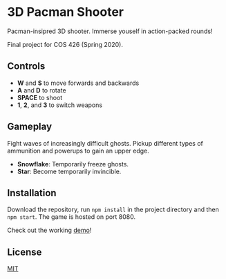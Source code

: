 # 3D Pacman Shooter

Pacman-insipred 3D shooter. Immerse youself in action-packed rounds!

Final project for COS 426 (Spring 2020).

## Controls
* **W** and **S** to move forwards and backwards
* **A** and **D** to rotate
* **SPACE** to shoot
* **1**, **2**, and **3** to switch weapons

## Gameplay
Fight waves of increasingly difficult ghosts. Pickup different types of ammunition
and powerups to gain an upper edge.

* **Snowflake**: Temporarily freeze ghosts.
* **Star**: Become temporarily invincible.

## Installation
Download the repository, run `npm install` in the project directory and then `npm start`.
The game is hosted on port 8080.

Check out the working [demo](http://michaelf49.github.io/Pacman3D/)!

## License
[MIT](./LICENSE)

